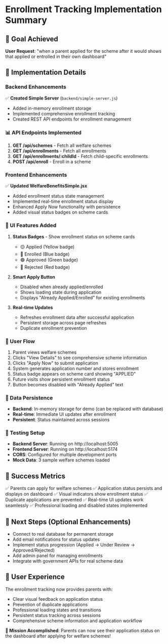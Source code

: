 # Enrollment Tracking Implementation Summary

## 🎯 Goal Achieved
**User Request**: "when a parent applied for the scheme after it would shows that applied or entrolled in their own dashboard"

## 🔧 Implementation Details

### Backend Enhancements
✅ **Created Simple Server** (`backend/simple-server.js`)
- Added in-memory enrollment storage
- Implemented comprehensive enrollment tracking
- Created REST API endpoints for enrollment management

### 📊 API Endpoints Implemented
1. **GET /api/schemes** - Fetch all welfare schemes
2. **GET /api/enrollments** - Fetch all enrollments
3. **GET /api/enrollments/:childId** - Fetch child-specific enrollments
4. **POST /api/enroll** - Enroll in a scheme

### Frontend Enhancements
✅ **Updated WelfareBenefitsSimple.jsx**
- Added enrollment status state management
- Implemented real-time enrollment status display
- Enhanced Apply Now functionality with persistence
- Added visual status badges on scheme cards

### 🎨 UI Features Added
1. **Status Badges** - Show enrollment status on scheme cards
   - 🟡 Applied (Yellow badge)
   - 🔵 Enrolled (Blue badge) 
   - 🟢 Approved (Green badge)
   - 🔴 Rejected (Red badge)

2. **Smart Apply Button**
   - Disabled when already applied/enrolled
   - Shows loading state during application
   - Displays "Already Applied/Enrolled" for existing enrollments

3. **Real-time Updates**
   - Refreshes enrollment data after successful application
   - Persistent storage across page refreshes
   - Duplicate enrollment prevention

### 🔄 User Flow
1. Parent views welfare schemes
2. Clicks "View Details" to see comprehensive scheme information
3. Clicks "Apply Now" to submit application
4. System generates application number and stores enrollment
5. Status badge appears on scheme card showing "APPLIED"
6. Future visits show persistent enrollment status
7. Button becomes disabled with "Already Applied" text

### 💾 Data Persistence
- **Backend**: In-memory storage for demo (can be replaced with database)
- **Real-time**: Immediate UI updates after enrollment
- **Persistent**: Status maintained across sessions

### 🧪 Testing Setup
- **Backend Server**: Running on http://localhost:5005
- **Frontend Server**: Running on http://localhost:5174
- **CORS**: Configured for multiple development ports
- **Mock Data**: 3 sample welfare schemes loaded

## 🎉 Success Metrics
✅ Parents can apply for welfare schemes
✅ Application status persists and displays on dashboard
✅ Visual indicators show enrollment status
✅ Duplicate applications are prevented
✅ Real-time UI updates work seamlessly
✅ Professional loading and disabled states implemented

## 🚀 Next Steps (Optional Enhancements)
- Connect to real database for permanent storage
- Add email notifications for status updates
- Implement status progression (Applied → Under Review → Approved/Rejected)
- Add admin panel for managing enrollments
- Integrate with government APIs for real scheme data

## 📱 User Experience
The enrollment tracking now provides parents with:
- Clear visual feedback on application status
- Prevention of duplicate applications
- Professional loading states and transitions
- Persistent status tracking across sessions
- Comprehensive scheme information and application workflow

**🎯 Mission Accomplished**: Parents can now see their application status on the dashboard after applying for welfare schemes!